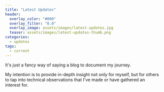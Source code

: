 ```yaml
---
title: "Latest Updates"
header:
  overlay_color: "#000"
  overlay_filter: "0.0"
  overlay_image: assets/images/latest-updates.jpg
  teaser: assets/images/latest-updates-thumb.png
categories:
  - updates
tags:
  - current
---
```


It's just a fancy way of saying a blog to document my journey.

My intention is to provide in-depth insight not only for myself, but for others to tap into technical observations that I've made or have gathered an interest for.
